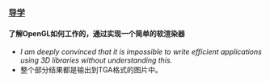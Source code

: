 ### [导学](https://github.com/ssloy/tinyrenderer/wiki)



#### 了解OpenGL如何工作的，通过实现一个简单的软渲染器

- *I am deeply convinced that it is impossible to write efficient applications using 3D libraries without understanding this.*
- 整个部分结果都是输出到TGA格式的图片中。